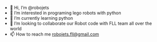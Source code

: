 - 👋 Hi, I’m @robojets
- 👀 I’m interested in programing lego robots with python
- 🌱 I’m currently learning python
- 💞️ I’m looking to collaborate our Robot code with FLL team all over the world 
- 📫 How to reach me robojets.fll@gmail.com

<!---
robojets/robojets is a ✨ special ✨ repository because its `README.md` (this file) appears on your GitHub profile.
You can click the Preview link to take a look at your changes.
--->
